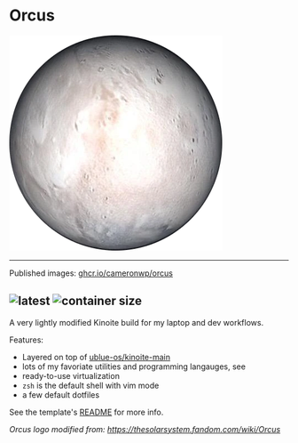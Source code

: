 # Orcus

![Orcus](system_files/usr/share/pixmaps/orcus.png)

---

Published images: [ghcr.io/cameronwp/orcus](https://github.com/cameronwp/Orcus/pkgs/container/orcus)

![latest](https://ghcr-badge.egpl.dev/cameronwp/orcus/tags?color=%2344cc11&ignore=sha256*&n=1&label=latest&trim=)&nbsp;![container size](https://ghcr-badge.egpl.dev/cameronwp/orcus/size?color=%2344cc11&tag=latest&label=image+size&trim=)
---

A very lightly modified Kinoite build for my laptop and dev workflows.

Features:
* Layered on top of [ublue-os/kinoite-main](https://github.com/ublue-os/main/pkgs/container/kinoite-main)
* lots of my favoriate utilities and programming langauges, see [](build_files/packages.txt)
* ready-to-use virtualization
* `zsh` is the default shell with vim mode
* a few default dotfiles

See the template's [README](docs/README.md) for more info.

*Orcus logo modified from: https://thesolarsystem.fandom.com/wiki/Orcus*
